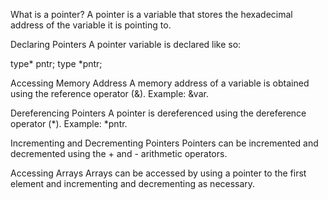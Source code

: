 What is a pointer?
A pointer is a variable that stores the hexadecimal address of the variable it is pointing to.

Declaring Pointers
A pointer variable is declared like so:

type* pntr; 
type *pntr;

Accessing Memory Address
A memory address of a variable is obtained using the reference operator (&). Example: &var.

Dereferencing Pointers
A pointer is dereferenced using the dereference operator (*). Example: *pntr.

Incrementing and Decrementing Pointers
Pointers can be incremented and decremented using the + and - arithmetic operators.

Accessing Arrays
Arrays can be accessed by using a pointer to the first element and incrementing and decrementing as necessary.